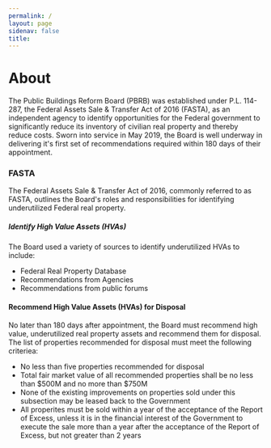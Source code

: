 ```yaml
---
permalink: /
layout: page
sidenav: false
title:
---
```


# About

The Public Buildings Reform Board (PBRB) was established under P.L. 114-287, the Federal Assets Sale & Transfer Act of 2016 (FASTA), as an independent agency to identify opportunities for the Federal government to significantly reduce its inventory of civilian real property and thereby reduce costs. Sworn into service in May 2019, the Board is well underway in delivering it's first set of recommendations required within 180 days of their appointment. 


### FASTA

The Federal Assets Sale & Transfer Act of 2016, commonly referred to as FASTA, outlines the Board's roles and responsibilities for  identifying underutilized Federal real property. 

##### Identify High Value Assets (HVAs)
The Board used a variety of sources to identify underutilized HVAs to include:
<UL>
<LI>Federal Real Property Database
<LI>Recommendations from Agencies
<LI>Recommendations from public forums
     </UL>
     
#### Recommend High Value Assets (HVAs) for Disposal 
No later than 180 days after appointment, the Board must recommend high value, underutilized real property assets and recommend them for  disposal. The list of properties recommended for disposal must meet the following criteriea:
<UL>
<LI>No less than five properties recommended for disposal 
<LI>Total fair market value of all recommended properties shall be no less than $500M and no more than $750M
<LI>None of the existing improvements on properties sold under this subsection may be leased back to the Government
<LI>All properites must be sold within a year of the acceptance of the Report of Excess, unless it is in the financial interest of the Government to execute the sale more than a year after the acceptance of the Report of Excess, but not greater than 2 years
     </UL>
       
